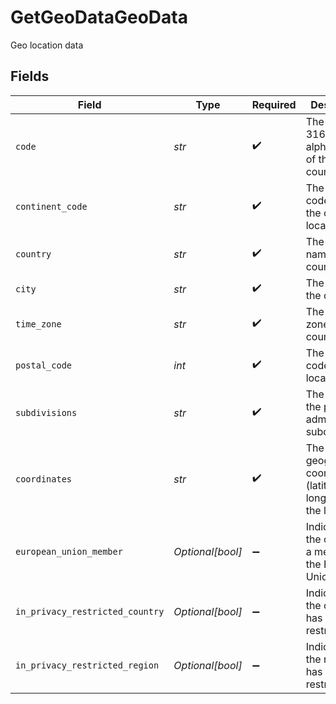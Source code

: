 # GetGeoDataGeoData

Geo location data


## Fields

| Field                                                               | Type                                                                | Required                                                            | Description                                                         | Example                                                             |
| ------------------------------------------------------------------- | ------------------------------------------------------------------- | ------------------------------------------------------------------- | ------------------------------------------------------------------- | ------------------------------------------------------------------- |
| `code`                                                              | *str*                                                               | :heavy_check_mark:                                                  | The ISO 3166-1 alpha-2 code of the country.                         | VI                                                                  |
| `continent_code`                                                    | *str*                                                               | :heavy_check_mark:                                                  | The continent code where the country is located.                    | NA                                                                  |
| `country`                                                           | *str*                                                               | :heavy_check_mark:                                                  | The official name of the country.                                   | United States Virgin Islands                                        |
| `city`                                                              | *str*                                                               | :heavy_check_mark:                                                  | The name of the city.                                               | Amsterdam                                                           |
| `time_zone`                                                         | *str*                                                               | :heavy_check_mark:                                                  | The time zone of the country.                                       | America/St_Thomas                                                   |
| `postal_code`                                                       | *int*                                                               | :heavy_check_mark:                                                  | The postal code of the location.                                    | 802                                                                 |
| `subdivisions`                                                      | *str*                                                               | :heavy_check_mark:                                                  | The name of the primary administrative subdivision.                 | Saint Thomas                                                        |
| `coordinates`                                                       | *str*                                                               | :heavy_check_mark:                                                  | The geographical coordinates (latitude, longitude) of the location. | 18.3381, -64.8941                                                   |
| `european_union_member`                                             | *Optional[bool]*                                                    | :heavy_minus_sign:                                                  | Indicates if the country is a member of the European Union.         | true                                                                |
| `in_privacy_restricted_country`                                     | *Optional[bool]*                                                    | :heavy_minus_sign:                                                  | Indicates if the country has privacy restrictions.                  | true                                                                |
| `in_privacy_restricted_region`                                      | *Optional[bool]*                                                    | :heavy_minus_sign:                                                  | Indicates if the region has privacy restrictions.                   | true                                                                |